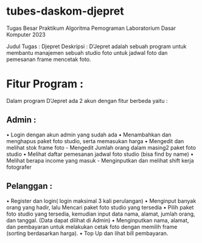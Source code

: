 # tubes-daskom-djepret
Tugas Besar Praktikum Algoritma Pemograman Laboratorium Dasar Komputer 2023

Judul Tugas : Djepret
Deskripsi : D'Jepret adalah sebuah program untuk membantu manajemen sebuah studio foto untuk jadwal foto dan pemesanan frame mencetak foto.

# Fitur Program :
Dalam program D'Jepret ada 2 akun dengan fitur berbeda yaitu :
## Admin :
• Login dengan akun admin yang sudah ada 
• Menambahkan dan menghapus paket foto studio, serta memasukan harga 
• Mengedit dan melihat stok frame foto - Mengedit Jumlah orang dalam masing2 paket foto studio 
• Melihat daftar pemesanan jadwal foto studio (bisa find by name) 
• Melihat berapa income yang masuk - Menginputkan dan melihat shift kerja fotografer 
## Pelanggan :
• Register dan login( login maksimal 3 kali perulangan) 
• Menginput banyak orang yang hadir, lalu Mencari paket foto studio yang tersedia 
• Pilih paket foto studio yang tersedia, kemudian input data nama, alamat, jumlah orang, dan tanggal. (Data dapat dilihat di Admin) 
• Menginputkan nama, alamat, dan pembayaran untuk melakukan cetak foto dengan memilih frame (sorting berdasarkan harga). 
• Top Up dan lihat bill pembayaran.
